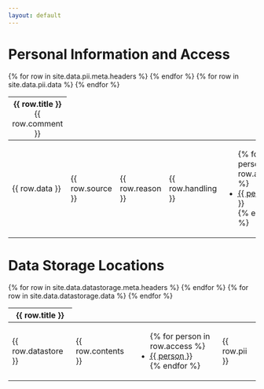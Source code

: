 ```yaml
---
layout: default
---
```


# Personal Information and Access

<table class="table table-striped table-responsive">
	<thead>
		<tr>
			{% for row in site.data.pii.meta.headers %}
			<th>
				{{ row.title }}
				<div style='font-weight: normal'>
					{{ row.comment }}
				</div>
			</th>
			{% endfor %}
		</tr>
		<tr>
		</tr>
	</thead>
	<tbody>
		{% for row in site.data.pii.data %}
		<tr>
			<td>{{ row.data }}</td>
			<td>{{ row.source }}</td>
			<td>{{ row.reason }}</td>
			<td>{{ row.handling }}</td>
			<td>
				<ul>
					{% for person in row.access %}
					<li>
						<abbr title="{{ site.data.people[person].name }} ({{ site.data.people[person].affil }})">{{ person }}</abbr>
					</li>
					{% endfor %}
				</ul>
			</td>
			<td>{{ row.disposal }}</td>
			<td>{{ row.consent }}</td>
			<td>{{ row.over_13 }}</td>
			<td>{{ row.mission_crit }}</td>
			<td>{{ row.pd }}</td>
			<td>{{ row.spd }}</td>
		</tr>
		{% endfor %}
	</tbody>
</table>

# Data Storage Locations

<table class="table table-striped table-responsive">
	<thead>
		<tr>
			{% for row in site.data.datastorage.meta.headers %}
			<th>{{ row.title }}</th>
			{% endfor %}
		</tr>
		<tr>
		</tr>
	</thead>
	<tbody>
		{% for row in site.data.datastorage.data %}
		<tr>
			<td>{{ row.datastore }}</td>
			<td>{{ row.contents }}</td>
			<td>
				<ul>
					{% for person in row.access %}
					<li>
						<abbr title="{{ site.data.people[person].name }} ({{ site.data.people[person].affil }})">{{ person }}</abbr>
					</li>
					{% endfor %}
				</ul>
			</td>
			<td>{{ row.pii }}</td>
		</tr>
		{% endfor %}
	</tbody>
</table>
